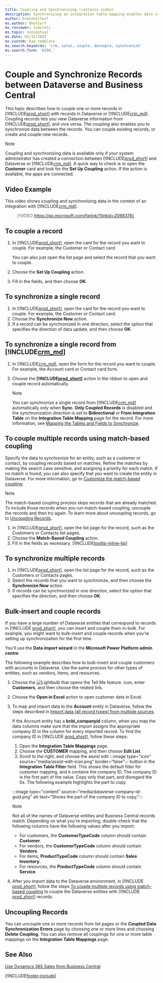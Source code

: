 ```yaml
---
title: Coupling and Synchronizing (contains video)
description: Synchronizing an integration table mapping enables data syncing in all records in a table in Business Central and Dynamics 365 Sales table that are coupled.
author: brentholtorf
ms.author: bholtorf
ms.reviewer: ivkoleti
ms.topic: conceptual
ms.date: 03/31/2023
ms.custom: bap-template
ms.search.keywords: 'crm, sales, couple, decouple, synchronize'
ms.search.form: '6250,'
---
```


# <a name="couple-and-synchronize-records-between-dataverse-and-business-central" />Couple and Synchronize Records between Dataverse and Business Central

This topic describes how to couple one or more records in [!INCLUDE[prod_short](includes/prod_short.md)] with records in Dataverse or [!INCLUDE[crm_md](includes/crm_md.md)]. Coupling records lets you view Dataverse information from [!INCLUDE[prod_short](includes/prod_short.md)], and vice versa. The coupling also enables you to synchronize data between the records. You can couple existing records, or create and couple new records.

> [!NOTE]
> Coupling and synchronizing data is available only if your system administrator has created a connection between [!INCLUDE[prod_short](includes/prod_short.md)] and Dataverse or [!INCLUDE[crm_md](includes/crm_md.md)]. A quick way to check is to open the **Customer** card and look for the **Set Up Coupling** action. If the action is available, the apps are connected.

## <a name="video-example" />Video Example

This video shows coupling and synchronizing data in the context of an integration with [!INCLUDE[crm_md](includes/crm_md.md)].

> [!VIDEO https://go.microsoft.com/fwlink/?linkid=2098376]

## <a name="to-couple-a-record" />To couple a record

1. In [!INCLUDE[prod_short](includes/prod_short.md)], open the card for the record you want to couple. For example, the Customer or Contact card.  

    You can also just open the list page and select the record that you want to couple.  

2. Choose the **Set Up Coupling** action.  
3. Fill in the fields, and then choose **OK**.  

## <a name="to-synchronize-a-single-record" />To synchronize a single record

1. In [!INCLUDE[prod_short](includes/prod_short.md)], open the card for the record you want to couple. For example, the Customer or Contact card.  
2. Choose the **Synchronize Now** action.  
3. If a record can be synchronized in one direction, select the option that specifies the direction of data update, and then choose **OK**.  

## <a name="to-synchronize-a-single-record-from-includecrmmdincludescrmmdmd" />To synchronize a single record from [!INCLUDE[crm_md](includes/crm_md.md)]

1. In [!INCLUDE[crm_md](includes/crm_md.md)], open the form for the record you want to couple. For example, the Account card or Contact card form.  
2. Choose the **[!INCLUDE[prod_short](includes/prod_short.md)]** action in the ribbon to open and couple record automatically.

    > [!Note]
    > You can synchronize a single record from [!INCLUDE[crm_md](includes/crm_md.md)] automatically only when **Sync. Only Coupled Records** is disabled and the synchronization direction is set to **Bidirectional** or **From Integration Table** on the **Integration Table Mapping** page for the record. For more information, see [Mapping the Tables and Fields to Synchronize](admin-how-to-modify-table-mappings-for-synchronization.md#create-new-records).

## <a name="to-couple-multiple-records-using-match-based-coupling" />To couple multiple records using match-based coupling

Specify the data to synchronize for an entity, such as a customer or contact, by coupling records based on matches. Refine the matches by making the search case sensitive, and assigning a priority for each match. If no match is found, you can also specify that you want to create the entity in Dataverse. For more information, go to [Customize the match-based coupling](admin-how-to-set-up-a-dynamics-crm-connection.md#customize-the-match-based-coupling).  

> [!NOTE]
> The match-based coupling process skips records that are already matched. To include those records when you run match-based coupling, uncouple the records and then try again. To learn more about uncoupling records, go to [Uncoupling Records](#uncoupling-records).

1. In [!INCLUDE[prod_short](includes/prod_short.md)], open the list page for the record, such as the Customers or Contacts list pages.
2. Choose the **Match-Based Coupling** action.
3. Fill in the fields as necessary. [!INCLUDE[tooltip-inline-tip](includes/tooltip-inline-tip_md.md)]

## <a name="to-synchronize-multiple-records" />To synchronize multiple records

1. In [!INCLUDE[prod_short](includes/prod_short.md)], open the list page for the record, such as the Customers or Contacts pages.  
2. Select the records that you want to synchronize, and then choose the **Synchronize Now** action.  
3. If records can be synchronized in one direction, select the option that specifies the direction, and then choose **OK**.  

## <a name="bulk-insert-and-couple-records" />Bulk-insert and couple records

If you have a large number of Dataverse entities that correspond to records in [!INCLUDE [prod_short](includes/prod_short.md)], you can insert and couple them in-bulk. For example, you might want to bulk-insert and couple records when you're setting up synchronization for the first time.

You'll use the **Data import wizard** in the **Microsoft Power Platform admin centre**.

The following example describes how to bulk-insert and couple customers with accounts in Dataverse. Use the same process for other types of entities, such as vendors, items, and resources.

1. Choose the ![Lightbulb that opens the Tell Me feature.](media/ui-search/search_small.png "Tell me what you want to do") icon, enter **Customers**, and then choose the related link.
2. Choose the **Open in Excel** action to open customer data in Excel. <!--Don't they need to choose the customers that they want to import to Dataverse?-->
3. To map and import data to the **Account** entity in Dataverse, follow the steps described in [Import data (all record types) from multiple sources](/power-platform/admin/import-data-all-record-types).  

    If the Account entity has a **bcbi_companyid** column, when you map the data columns make sure that the import assigns the appropriate company ID in the column for every imported record. To find the company ID in [!INCLUDE [prod_short](includes/prod_short.md)], follow these steps:

    1. Open the **Integration Table Mappings** page.
    2. Choose the **CUSTOMER** mapping, and then choose **Edit List**.
    3. Scroll to the right, and choose the assist edit :::image type="icon" source="media/assist-edit-icon.png" border="false"::: button in the **Integration Table Filter** field. This shows the default filter for customer mapping, and it contains the company ID. The company ID is the first part of the value. Copy only that part, and disregard the 0s. The following example highlights the part to copy.

    :::image type="content" source="media/dataverse-company-id-guid.png" alt-text="Shows the part of the company ID to copy.":::

    > [!NOTE]
    > Not all of the names of Dataverse entities and Business Central records match. Depending on what you're importing, double-check that the following columns have the following values after you import:
    >
    >* For customers, the **CustomerTypeCode** column should contain **Customer**.
    >* For vendors, the **CustomerTypeCode** column should contain **Vendors**. 
    >* For items, **ProductTypeCode** column should contain **Sales Inventory**.
    >* For resources, the **ProductTypeCode** column should contain **Service**.
 
4. After you import data to the Dataverse environment, in [!INCLUDE [prod_short](includes/prod_short.md)], follow the steps [To couple multiple records using match-based coupling](#to-couple-multiple-records-using-match-based-coupling) to couple the Dataverse entities with [!INCLUDE [prod_short](includes/prod_short.md)] records. 

## <a name="uncoupling-records" />Uncoupling Records

You can uncouple one or more records from list pages or the **Coupled Data Synchronization Errors** page by choosing one or more lines and choosing **Delete Coupling**. You can also remove all couplings for one or more table mappings on the **Integration Table Mappings** page.

## <a name="see-also" />See Also

[Use Dynamics 365 Sales from Business Central](marketing-integrate-dynamicscrm.md)


[!INCLUDE[footer-include](includes/footer-banner.md)]
